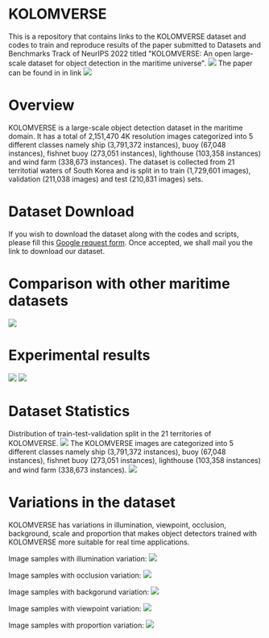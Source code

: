 # KOLOMVERSE

This is a repository that contains links to the KOLOMVERSE dataset and codes to train and reproduce results of the paper submitted to Datasets and Benchmarks Track of NeurIPS 2022 titled "KOLOMVERSE: An open large-scale dataset for
object detection in the maritime universe". 
 <img src= "https://github.com/kmdMaritimeDataset/KMD-Maritime-Dataset/blob/main/Images/Fig4-2.png">
 The paper can be found in in link <img src= "https://arxiv.org/abs/2206.09885">
# Overview
KOLOMVERSE is a large-scale object detection dataset in the maritime domain. It has a total of 2,151,470 4K resolution images categorized into 5 different
classes namely ship (3,791,372 instances), buoy (67,048 instances), fishnet buoy (273,051 instances), lighthouse (103,358 instances) and wind farm (338,673 instances). The dataset is collected from 21 territotial waters of South Korea and is split in to train (1,729,601 images), validation (211,038 images) and test (210,831 images) sets.

# Dataset Download
If you wish to download the dataset along with the codes and scripts, please fill this [Google request form](https://docs.google.com/forms/d/e/1FAIpQLScaZT7D7nSwNR9n2rco4FaoqEvQQVR9PreNnn92PIxxWlSD4g/viewform).
Once accepted, we shall mail you the link to download our dataset.


# Comparison with other maritime datasets
<img src= "https://github.com/kmdMaritimeDataset/KMD-Maritime-Dataset/blob/main/Images/Fig24.png">

# Experimental results
<img src= "https://github.com/kmdMaritimeDataset/KMD-Maritime-Dataset/blob/main/Images/Fig25.png">


<img src= "https://github.com/kmdMaritimeDataset/KMD-Maritime-Dataset/blob/main/Images/Fig26.png">

# Dataset Statistics

Distribution of train-test-validation split in the 21 territories of KOLOMVERSE. <img src= "https://github.com/kmdMaritimeDataset/KMD-Maritime-Dataset/blob/main/Images/Fig19.png">
The KOLOMVERSE images are categorized into 5 different
classes namely ship (3,791,372 instances), buoy (67,048 instances), fishnet buoy (273,051 instances), 
lighthouse (103,358 instances) and wind farm (338,673 instances). <img src= "https://github.com/kmdMaritimeDataset/KMD-Maritime-Dataset/blob/main/Images/Fig4-1.png">

# Variations in the dataset
KOLOMVERSE has variations in illumination, viewpoint, occlusion, background, scale and proportion that makes object detectors trained
with KOLOMVERSE more suitable for real time applications.

Image samples with illumination variation: 
<img src= "https://github.com/kmdMaritimeDataset/KMD-Maritime-Dataset/blob/main/Images/Fig16(2).png">

Image samples with occlusion variation: 
<img src= "https://github.com/kmdMaritimeDataset/KMD-Maritime-Dataset/blob/main/Images/Fig11.png">

Image samples with backgorund variation: 
<img src= "https://github.com/kmdMaritimeDataset/KMD-Maritime-Dataset/blob/main/Images/Fig15(2).png">

Image samples with viewpoint variation: 
<img src= "https://github.com/kmdMaritimeDataset/KMD-Maritime-Dataset/blob/main/Images/Fig10.png">

Image samples with proportion variation: 
<img src= "https://github.com/kmdMaritimeDataset/KMD-Maritime-Dataset/blob/main/Images/Fig12.png">


